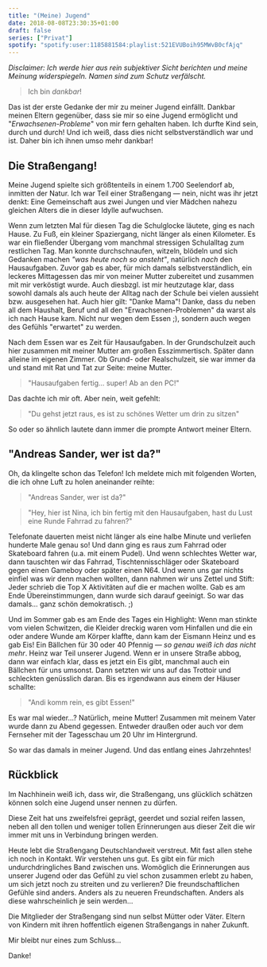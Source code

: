 ```yaml
---
title: "(Meine) Jugend"
date: 2018-08-08T23:30:35+01:00
draft: false
series: ["Privat"]
spotify: "spotify:user:1185881584:playlist:521EVUBoih95MWvB0cfAjq"
---
```


_Disclaimer: Ich werde hier aus rein subjektiver Sicht berichten und meine Meinung widerspiegeln. Namen sind zum Schutz verfälscht._

> Ich bin _dankbar_!

Das ist der erste Gedanke der mir zu meiner Jugend einfällt. Dankbar meinen Eltern gegenüber, dass sie mir so eine Jugend ermöglicht und "_Erwachsenen-Probleme_" von mir fern gehalten haben. Ich durfte Kind sein, durch und durch! Und ich weiß, dass dies nicht selbstverständlich war und ist. Daher bin ich ihnen umso mehr dankbar!

## Die Straßengang!

Meine Jugend spielte sich größtenteils in einem 1.700 Seelendorf ab, inmitten der Natur. Ich war Teil einer Straßengang — nein, nicht was ihr jetzt denkt: Eine Gemeinschaft aus zwei Jungen und vier Mädchen nahezu gleichen Alters die in dieser Idylle aufwuchsen.

Wenn zum letzten Mal für diesen Tag die Schulglocke läutete, ging es nach Hause. Zu Fuß, ein kleiner Spaziergang, nicht länger als einen Kilometer. Es war ein fließender Übergang vom manchmal stressigen Schulalltag zum restlichen Tag. Man konnte durchschnaufen, witzeln, blödeln und sich Gedanken machen _"was heute noch so ansteht"_, natürlich _nach_ den Hausaufgaben. Zuvor gab es aber, für mich damals selbstverständlich, ein leckeres Mittagessen das mir von meiner Mutter zubereitet und zusammen mit mir verköstigt wurde. Auch diesbzgl. ist mir heutzutage klar, dass sowohl damals als auch heute der Alltag nach der Schule bei vielen aussieht bzw. ausgesehen hat. Auch hier gilt: "Danke Mama"! Danke, dass du neben all dem Haushalt, Beruf und all den "Erwachsenen-Problemen" da warst als ich nach Hause kam. Nicht nur wegen dem Essen ;), sondern auch wegen des Gefühls "erwartet" zu werden.

Nach dem Essen war es Zeit für Hausaufgaben. In der Grundschulzeit auch hier zusammen mit meiner Mutter am großen Esszimmertisch. Später dann alleine im eigenen Zimmer. Ob Grund- oder Realschulzeit, sie war immer da und stand mit Rat und Tat zur Seite: meine Mutter.

> "Hausaufgaben fertig… super! Ab an den PC!"

Das dachte ich mir oft. Aber nein, weit gefehlt:

> "Du gehst jetzt raus, es ist zu schönes Wetter um drin zu sitzen"

So oder so ähnlich lautete dann immer die prompte Antwort meiner Eltern.

## "Andreas Sander, wer ist da?"

Oh, da klingelte schon das Telefon! Ich meldete mich mit folgenden Worten, die ich ohne Luft zu holen aneinander reihte:

> "Andreas Sander, wer ist da?"

> "Hey, hier ist Nina, ich bin fertig mit den Hausaufgaben, hast du Lust eine Runde Fahrrad zu fahren?"

Telefonate dauerten meist nicht länger als eine halbe Minute und verliefen hunderte Male genau so! Und dann ging es raus zum Fahrrad oder Skateboard fahren (u.a. mit einem Pudel). Und wenn schlechtes Wetter war, dann tauschten wir das Fahrrad, Tischtennisschläger oder Skateboard gegen einen Gameboy oder später einen N64. Und wenn uns gar nichts einfiel was wir denn machen wollten, dann nahmen wir uns Zettel und Stift: Jeder schrieb die Top X Aktivitäten auf die er machen wollte. Gab es am Ende Übereinstimmungen, dann wurde sich darauf geeinigt. So war das damals… ganz schön demokratisch. ;)

Und im Sommer gab es am Ende des Tages ein Highlight: Wenn man stinkte vom vielen Schwitzen, die Kleider dreckig waren vom Hinfallen und die ein oder andere Wunde am Körper klaffte, dann kam der Eismann Heinz und es gab Eis! Ein Bällchen für 30 oder 40 Pfennig — _so genau weiß ich das nicht mehr_. Heinz war Teil unserer Jugend. Wenn er in unsere Straße abbog, dann war einfach klar, dass es jetzt ein Eis gibt, manchmal auch ein Bällchen für uns umsonst. Dann setzten wir uns auf das Trottoir und schleckten genüsslich daran. Bis es irgendwann aus einem der Häuser schallte:

> "Andi komm rein, es gibt Essen!"

Es war mal wieder…? Natürlich, meine Mutter! Zusammen mit meinem Vater wurde dann zu Abend gegessen. Entweder draußen oder auch vor dem Fernseher mit der Tagesschau um 20 Uhr im Hintergrund.

So war das damals in meiner Jugend. Und das entlang eines Jahrzehntes!

## Rückblick

Im Nachhinein weiß ich, dass wir, die Straßengang, uns glücklich schätzen können solch eine Jugend unser nennen zu dürfen.

Diese Zeit hat uns zweifelsfrei geprägt, geerdet und sozial reifen lassen, neben all den tollen und weniger tollen Erinnerungen aus dieser Zeit die wir immer mit uns in Verbindung bringen werden.

Heute lebt die Straßengang Deutschlandweit verstreut. Mit fast allen stehe ich noch in Kontakt. Wir verstehen uns gut. Es gibt ein für mich undurchdringliches Band zwischen uns. Womöglich die Erinnerungen aus unserer Jugend oder das Gefühl zu viel schon zusammen erlebt zu haben, um sich jetzt noch zu streiten und zu verlieren? Die freundschaftlichen Gefühle sind anders. Anders als zu neueren Freundschaften. Anders als diese wahrscheinlich je sein werden…

Die Mitglieder der Straßengang sind nun selbst Mütter oder Väter. Eltern von Kindern mit ihren hoffentlich eigenen Straßengangs in naher Zukunft.

Mir bleibt nur eines zum Schluss…

Danke!
